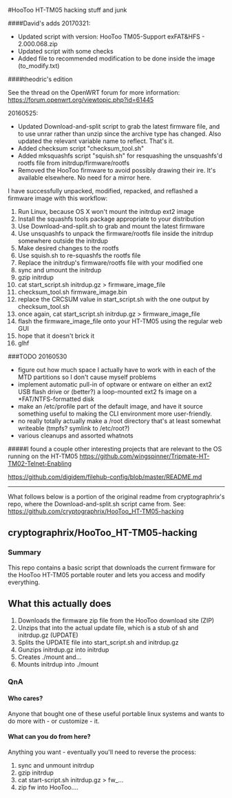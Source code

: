 #HooToo HT-TM05 hacking stuff and junk

####David's adds
20170321:
* Updated script with version: HooToo TM05-Support exFAT&HFS - 2.000.068.zip
* Updated script with some checks
* Added file to recommended modification to be done inside the image (to_modify.txt)


####theodric's edition

See the thread on the OpenWRT forum for more information: https://forum.openwrt.org/viewtopic.php?id=61445

20160525:
* Updated Download-and-split script to grab the latest firmware file, and to use unrar rather than unzip since the archive type has changed. Also updated the relevant variable name to reflect. That's it.
* Added checksum script "checksum_tool.sh"
* Added mksquashfs script "squish.sh" for resquashing the unsquashfs'd rootfs file from initrdup/firmware/rootfs
* Removed the HooToo firmware to avoid possibly drawing their ire. It's available elsewhere. No need for a mirror here.

I have successfully unpacked, modified, repacked, and reflashed a firmware image with this workflow:

1. Run Linux, because OS X won't mount the initrdup ext2 image
2. Install the squashfs tools package appropriate to your distribution
3. Use Download-and-split.sh to grab and mount the latest firmware
4. Use unsquashfs to unpack the firmware/rootfs file inside the initrdup somewhere outside the initrdup
5. Make desired changes to the rootfs
6. Use squish.sh to re-squashfs the rootfs file
7. Replace the initrdup's firmware/rootfs file with your modified one
8. sync and umount the initrdup
9. gzip initrdup
10. cat start_script.sh initrdup.gz > firmware_image_file
11. checksum_tool.sh firmware_image.bin
12. replace the CRCSUM value in start_script.sh with the one output by checksum_tool.sh
13. once again, cat start_script.sh initrdup.gz > firmware_image_file
14. flash the firmware_image_file onto your HT-TM05 using the regular web GUI
15. hope that it doesn't brick it
16. glhf

###TODO 20160530
* figure out how much space I actually have to work with in each of the MTD partitions so I don't cause myself problems
* implement automatic pull-in of optware or entware on either an ext2 USB flash drive or (better?) a loop-mounted ext2 fs image on a *FAT/NTFS-formatted disk
* make an /etc/profile part of the default image, and have it source something useful to making the CLI environment more user-friendly.
* no really totally actually make a /root directory that's at least somewhat writeable (tmpfs? symlink to /etc/root?)
* various cleanups and assorted whatnots

#####I found a couple other interesting projects that are relevant to the OS running on the HT-TM05
https://github.com/wingspinner/Tripmate-HT-TM02-Telnet-Enabling

https://github.com/digidem/filehub-config/blob/master/README.md

------------------------------------------------------------------------------------------------------------------------------------
What follows below is a portion of the original readme from cryptographrix's repo, where the Download-and-split.sh script came from.
See: https://github.com/cryptographrix/HooToo_HT-TM05-hacking

## cryptographrix/HooToo_HT-TM05-hacking

### Summary

This repo contains a basic script that downloads the current firmware for the HooToo HT-TM05 portable router and lets you access and modify everything.

## What this actually does

1. Downloads the firmware zip file from the HooToo download site (ZIP)
2. Unzips that into the actual update file, which is a stub of sh and initrdup.gz (UPDATE)
3. Splits the UPDATE file into start_script.sh and initrdup.gz
4. Gunzips initrdup.gz into initrdup
5. Creates ./mount and...
6. Mounts initrdup into ./mount

### QnA

#### Who cares?

Anyone that bought one of these useful portable linux systems and wants to do more with - or customize - it.

#### What can you do from here?

Anything you want - eventually you'll need to reverse the process:

1. sync and unmount initrdup
2. gzip initrdup
3. cat start-script.sh initrdup.gz > fw_...
4. zip fw into HooToo....
